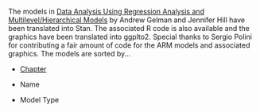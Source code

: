 The models in [Data Analysis Using Regression Analysis and Multilevel/Hierarchical Models](http://www.stat.columbia.edu/~gelman/arm/) by Andrew Gelman and Jennifer Hill have been translated into Stan. The associated R code is also available and the graphics have been translated into ggplto2. Special thanks to Sergio Polini for contributing a fair amount of code for the ARM models and associated graphics. The models are sorted by...

* [Chapter](https://github.com/stan-dev/stan/wiki/ARM-Models-Sorted-by-Chapter)

* Name

* Model Type

